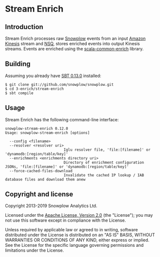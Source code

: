 # Stream Enrich

## Introduction

Stream Enrich processes raw [Snowplow][snowplow] events from an input
[Amazon Kinesis][kinesis] stream and [NSQ][nsq], stores enriched events
into output Kinesis streams.
Events are enriched using the [scala-common-enrich][common-enrich] library.

## Building

Assuming you already have [SBT 0.13.0][sbt] installed:

    $ git clone git://github.com/snowplow/snowplow.git
    $ cd 3-enrich/stream-enrich
    $ sbt compile

## Usage

Stream Enrich has the following command-line interface:

```
snowplow-stream-enrich 0.12.0
Usage: snowplow-stream-enrich [options]

  --config <filename>
  --resolver <resolver uri>
                           Iglu resolver file, 'file:[filename]' or 'dynamodb:[region/table/key]'
  --enrichments <enrichments directory uri>
                           Directory of enrichment configuration JSONs, 'file:[filename]' or 'dynamodb:[region/table/key]'
  --force-cached-files-download
                           Invalidate the cached IP lookup / IAB database files and download them anew
```

## Copyright and license

Copyright 2013-2019 Snowplow Analytics Ltd.

Licensed under the [Apache License, Version 2.0][license] (the "License");
you may not use this software except in compliance with the License.

Unless required by applicable law or agreed to in writing, software
distributed under the License is distributed on an "AS IS" BASIS,
WITHOUT WARRANTIES OR CONDITIONS OF ANY KIND, either express or implied.
See the License for the specific language governing permissions and
limitations under the License.

[kinesis]: http://aws.amazon.com/kinesis/
[snowplow]: http://snowplowanalytics.com
[common-enrich]: https://github.com/snowplow/snowplow/tree/master/3-enrich/scala-common-enrich
[sbt]: http://typesafe.artifactoryonline.com/typesafe/ivy-releases/org.scala-sbt/sbt-launch/0.13.0/sbt-launch.jar
[nsq]: http://nsq.io/

[configuring-enrichments]: https://github.com/snowplow/snowplow/wiki/5-Configuring-enrichments
[iglu-client-configuration]: https://github.com/snowplow/iglu/wiki/Iglu-client-configuration

[license]: http://www.apache.org/licenses/LICENSE-2.0
